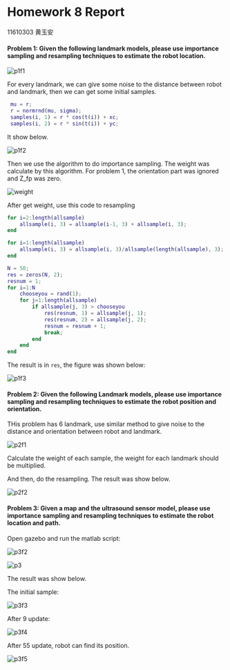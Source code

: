 

# Homework 8 Report

11610303 黄玉安

#### Problem 1: Given the following landmark models, please use importance sampling and resampling techniques to estimate the robot location.

![p1f1](src/p1f1.png)

For every landmark, we can give some noise to the distance between robot and landmark, then we can get some initial samples. 

```matlab
 mu = r;
 r = normrnd(mu, sigma);
 samples(i, 1) = r * cos(t(i)) + xc;  
 samples(i, 2) = r * sin(t(i)) + yc; 
```

It show below.

![p1f2](src/p1f2.png)

Then we use the algorithm to do importance sampling. The weight was calculate by this algorithm. For problem 1, the orientation part was ignored and Z_fp was zero.

![weight](src/weight.png)

After get weight, use this code to resampling

```matlab
for i=2:length(allsample)
    allsample(i, 3) = allsample(i-1, 3) + allsample(i, 3);
end

for i=1:length(allsample)
    allsample(i, 3) = allsample(i, 3)/allsample(length(allsample), 3);
end

N = 50;
res = zeros(N, 2);
resnum = 1;
for i=1:N
    chooseyou = rand(1);
    for j=1:length(allsample)
        if allsample(j, 3) > chooseyou
            res(resnum, 1) = allsample(j, 1);
            res(resnum, 2) = allsample(j, 2);
            resnum = resnum + 1;
            break;
        end
    end
end
```

The result is in `res`, the figure was shown below:

![p1f3](src/p1f3.png)

#### Problem 2: Given the following Landmark models, please use importance sampling and resampling techniques to estimate the robot position and orientation.

THis problem has 6 landmark, use similar method to give noise to the distance and orientation between robot and landmark. 

![p2f1](src/p2f1.png)

Calculate the weight of each sample, the weight for each landmark should be multiplied. 

And then, do the resampling. The result was show below. 

![p2f2](src/p2f2.png)



#### Problem 3: Given a map and the ultrasound sensor model, please use importance sampling and resampling techniques to estimate the robot location and path.

Open gazebo and run the matlab script:

![p3f2](src/p3f2.png)



![p3](src/p3.png)

The result was show below.

The initial sample:

![p3f3](src/p3f3.png)

After 9 update:

![p3f4](src/p3f4.png)

After 55 update, robot can find its position.

![p3f5](src/p3f5.png)

